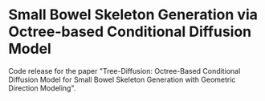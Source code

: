 # Small Bowel Skeleton Generation via Octree-based Conditional Diffusion Model

Code release for the paper "Tree-Diffusion: Octree-Based Conditional Diffusion Model for Small Bowel Skeleton Generation with Geometric Direction Modeling".
